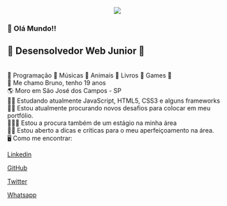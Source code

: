 <meta charset="UTF-8">

<p align="center">
   <img src="https://i.imgur.com/ngEiLr4.jpg">
</p>


### 👋 Olá Mundo!!

## 🤖 Desensolvedor Web Junior 🤖
<br>
🤩 Programação 🤩 Músicas 🤩 Animais 🤩 Livros 🤩 Games 🤩
<br>
🧒 Me chamo Bruno, tenho 19 anos <br>
🌎 Moro em São José dos Campos - SP <br>
👨‍💻 Estudando atualmente JavaScript, HTML5, CSS3 e alguns frameworks <br>
🤳🏼 Estou atualmente procurando novos desafios para colocar em meu portfólio.<br>
🧑🏻‍🚀 Estou a procura também de um estágio na minha área<br>
🤦‍♂️ Estou aberto a dicas e críticas para o meu aperfeiçoamento na área.<br>
🖥️ Como me encontrar:<br>

<a href="https://www.linkedin.com/in/bruno-grolla-939736206/">Linkedin</a>

<a href="https://github.com/BrunoGrolla">GitHub</a>

<a href="https://twitter.com/BrunoGrolla_">Twitter</a>

<a href="https://api.whatsapp.com/send?phone=5512988440046&text=Bruno%20Grolla%20Desenvolvedor%20Web%20Junior">Whatsapp</a>
